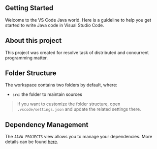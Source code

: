 ## Getting Started

Welcome to the VS Code Java world. Here is a guideline to help you get started to write Java code in Visual Studio Code.

## About this project 

This project was created for resolve task of distributed and concurrent programming matter.

## Folder Structure

The workspace contains two folders by default, where:

- `src`: the folder to maintain sources

> If you want to customize the folder structure, open `.vscode/settings.json` and update the related settings there.

## Dependency Management

The `JAVA PROJECTS` view allows you to manage your dependencies. More details can be found [here](https://github.com/microsoft/vscode-java-dependency#manage-dependencies).
